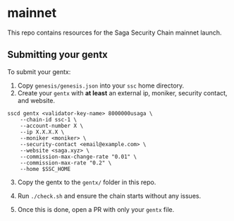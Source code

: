 # mainnet


This repo contains resources for the Saga Security Chain mainnet launch.

## Submitting your gentx

To submit your gentx:

1. Copy `genesis/genesis.json` into your `ssc` home directory.
2. Create your `gentx` with **at least** an external ip, moniker, security contact, and website.

```
sscd gentx <validator-key-name> 8000000usaga \
    --chain-id ssc-1 \
    --account-number X \
    --ip X.X.X.X \
    --moniker <moniker> \
    --security-contact <email@example.com> \
    --website <saga.xyz> \
    --commission-max-change-rate "0.01" \
    --commission-max-rate "0.2" \
    --home $SSC_HOME
```

3. Copy the gentx to the `gentx/` folder in this repo.
4. Run `./check.sh` and ensure the chain starts without any issues.

5. Once this is done, open a PR with only your `gentx` file.
